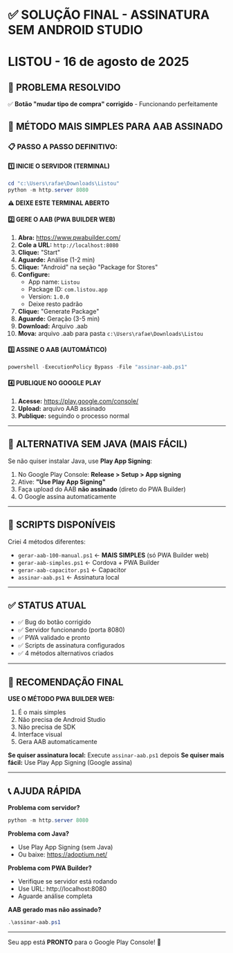# ✅ SOLUÇÃO FINAL - ASSINATURA SEM ANDROID STUDIO
# LISTOU - 16 de agosto de 2025

## 🎯 PROBLEMA RESOLVIDO
✅ **Botão "mudar tipo de compra" corrigido** - Funcionando perfeitamente

## 🚀 MÉTODO MAIS SIMPLES PARA AAB ASSINADO

### 📋 PASSO A PASSO DEFINITIVO:

#### 1️⃣ INICIE O SERVIDOR (TERMINAL)
```powershell
cd "c:\Users\rafae\Downloads\Listou"
python -m http.server 8080
```
**⚠️ DEIXE ESTE TERMINAL ABERTO**

#### 2️⃣ GERE O AAB (PWA BUILDER WEB)
1. **Abra:** https://www.pwabuilder.com/
2. **Cole a URL:** `http://localhost:8080`
3. **Clique:** "Start" 
4. **Aguarde:** Análise (1-2 min)
5. **Clique:** "Android" na seção "Package for Stores"
6. **Configure:**
   - App name: `Listou`
   - Package ID: `com.listou.app`
   - Version: `1.0.0`
   - Deixe resto padrão
7. **Clique:** "Generate Package"
8. **Aguarde:** Geração (3-5 min)
9. **Download:** Arquivo .aab
10. **Mova:** arquivo .aab para pasta `c:\Users\rafae\Downloads\Listou`

#### 3️⃣ ASSINE O AAB (AUTOMÁTICO)
```powershell
powershell -ExecutionPolicy Bypass -File "assinar-aab.ps1"
```

#### 4️⃣ PUBLIQUE NO GOOGLE PLAY
1. **Acesse:** https://play.google.com/console/
2. **Upload:** arquivo AAB assinado
3. **Publique:** seguindo o processo normal

---

## 🔧 ALTERNATIVA SEM JAVA (MAIS FÁCIL)

Se não quiser instalar Java, use **Play App Signing**:

1. No Google Play Console: **Release > Setup > App signing**
2. Ative: **"Use Play App Signing"**
3. Faça upload do AAB **não assinado** (direto do PWA Builder)
4. O Google assina automaticamente

---

## 📱 SCRIPTS DISPONÍVEIS

Criei 4 métodos diferentes:

- `gerar-aab-100-manual.ps1` ← **MAIS SIMPLES** (só PWA Builder web)
- `gerar-aab-simples.ps1` ← Cordova + PWA Builder
- `gerar-aab-capacitor.ps1` ← Capacitor
- `assinar-aab.ps1` ← Assinatura local

---

## ✅ STATUS ATUAL

- ✅ Bug do botão corrigido
- ✅ Servidor funcionando (porta 8080)
- ✅ PWA validado e pronto
- ✅ Scripts de assinatura configurados
- ✅ 4 métodos alternativos criados

---

## 🎯 RECOMENDAÇÃO FINAL

**USE O MÉTODO PWA BUILDER WEB:**
1. É o mais simples
2. Não precisa de Android Studio
3. Não precisa de SDK
4. Interface visual
5. Gera AAB automaticamente

**Se quiser assinatura local:** Execute `assinar-aab.ps1` depois
**Se quiser mais fácil:** Use Play App Signing (Google assina)

---

## 📞 AJUDA RÁPIDA

**Problema com servidor?**
```powershell
python -m http.server 8080
```

**Problema com Java?**
- Use Play App Signing (sem Java)
- Ou baixe: https://adoptium.net/

**Problema com PWA Builder?**
- Verifique se servidor está rodando
- Use URL: http://localhost:8080
- Aguarde análise completa

**AAB gerado mas não assinado?**
```powershell
.\assinar-aab.ps1
```

---

Seu app está **PRONTO** para o Google Play Console! 🎉
